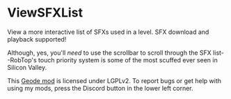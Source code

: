 # ViewSFXList
View a more interactive list of SFXs used in a level. SFX download and playback supported!

Although, yes, you'll *need* to use the scrollbar to scroll through the SFX list--RobTop's touch priority system is some of the most scuffed ever seen in Silicon Valley.

This [Geode mod](https://geode-sdk.org) is licensed under LGPLv2. To report bugs or get help with using my mods, press the Discord button in the lower left corner.